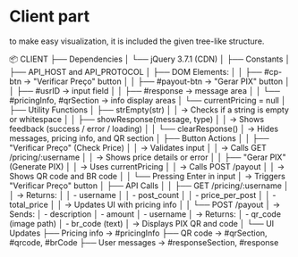 # Client part

to make easy visualization, it is included the given tree-like structure.

📦 CLIENT
├── Dependencies
│   └── jQuery 3.7.1 (CDN)
│
├── Constants
│   ├── API_HOST and API_PROTOCOL
│   ├── DOM Elements:
│   │   ├── #cp-btn → "Verificar Preço" button
│   │   ├── #payout-btn → "Gerar PIX" button
│   │   ├── #usrID → input field
│   │   ├── #response → message area
│   │   └── #pricingInfo, #qrSection → info display areas
│   └── currentPricing = null
│
├── Utility Functions
│   ├── strEmpty(str)
│   │   → Checks if a string is empty or whitespace
│
│   ├── showResponse(message, type)
│   │   → Shows feedback (success / error / loading)
│
│   └── clearResponse()
│       → Hides messages, pricing info, and QR section
│
├── Button Actions
│
│   ├── "Verificar Preço" (Check Price)
│   │   → Validates input
│   │   → Calls GET /pricing/:username
│   │   → Shows price details or error
│
│   ├── "Gerar PIX" (Generate PIX)
│   │   → Uses currentPricing
│   │   → Calls POST /payout
│   │   → Shows QR code and BR code
│
│   └── Pressing Enter in input
│       → Triggers "Verificar Preço" button
│
├── API Calls
│
│   ├── GET /pricing/:username
│   │   → Returns:
│   │      - username
│   │      - post_count
│   │      - price_per_post
│   │      - total_price
│   │   → Updates UI with pricing info
│
│   └── POST /payout
│       → Sends:
│          - description
│          - amount
│          - username
│       → Returns:
│          - qr_code (image path)
│          - br_code (text)
│       → Displays PIX QR and code
│
└── UI Updates
    ├── Pricing info → #pricingInfo
    ├── QR code → #qrSection, #qrcode, #brCode
    ├── User messages → #responseSection, #response
